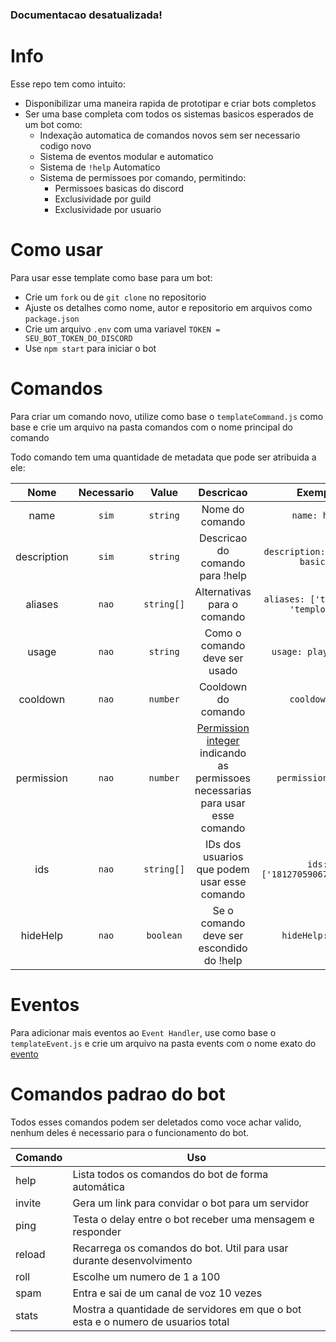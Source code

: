 ### Documentacao desatualizada!

# Info

Esse repo tem como intuito:

-   Disponibilizar uma maneira rapida de prototipar e criar bots completos
-   Ser uma base completa com todos os sistemas basicos esperados de um bot como:
    -   Indexação automatica de comandos novos sem ser necessario codigo novo
    -   Sistema de eventos modular e automatico
    -   Sistema de `!help` Automatico
    -   Sistema de permissoes por comando, permitindo:
        -   Permissoes basicas do discord
        -   Exclusividade por guild
        -   Exclusividade por usuario

# Como usar

Para usar esse template como base para um bot:

-   Crie um `fork` ou de `git clone` no repositorio
-   Ajuste os detalhes como nome, autor e repositorio em arquivos como `package.json`
-   Crie um arquivo `.env` com uma variavel `TOKEN = SEU_BOT_TOKEN_DO_DISCORD`
-   Use `npm start` para iniciar o bot

# Comandos

Para criar um comando novo, utilize como base o `templateCommand.js` como base e crie um arquivo na pasta comandos com o nome principal do comando

Todo comando tem uma quantidade de metadata que pode ser atribuida a ele:

|    Nome     | Necessario |   Value    |                                                        Descricao                                                         |               Exemplo               |
| :---------: | :--------: | :--------: | :----------------------------------------------------------------------------------------------------------------------: | :---------------------------------: |
|    name     |   `sim`    |  `string`  |                                                     Nome do comando                                                      |            `name: help`             |
| description |   `sim`    |  `string`  |                                             Descricao do comando para !help                                              |   `description: 'comando basico'`   |
|   aliases   |   `nao`    | `string[]` |                                               Alternativas para o comando                                                | `aliases: ['template', 'templote']` |
|    usage    |   `nao`    |  `string`  |                                              Como o comando deve ser usado                                               |        `usage: play [link]`         |
|  cooldown   |   `nao`    |  `number`  |                                                   Cooldown do comando                                                    |            `cooldown: 5`            |
| permission  |   `nao`    |  `number`  | [Permission integer](https://discordapi.com/permissions.html) indicando as permissoes necessarias para usar esse comando |         `permission: 8192`          |
|     ids     |   `nao`    | `string[]` |                                       IDs dos usuarios que podem usar esse comando                                       |    `ids: ['181270590672338944']`    |
|  hideHelp   |   `nao`    | `boolean`  |                                         Se o comando deve ser escondido do !help                                         |          `hideHelp: true`           |

# Eventos

Para adicionar mais eventos ao `Event Handler`, use como base o `templateEvent.js` e crie um arquivo na pasta events com o nome exato do [evento](https://discord.js.org/#/docs/main/stable/class/Client?scrollTo=e-channelCreate)

# Comandos padrao do bot

Todos esses comandos podem ser deletados como voce achar valido, nenhum deles é necessario para o funcionamento do bot.

| Comando | Uso                                                                              |
| ------- | -------------------------------------------------------------------------------- |
| help    | Lista todos os comandos do bot de forma automática                               |
| invite  | Gera um link para convidar o bot para um servidor                                |
| ping    | Testa o delay entre o bot receber uma mensagem e responder                       |
| reload  | Recarrega os comandos do bot. Util para usar durante desenvolvimento             |
| roll    | Escolhe um numero de 1 a 100                                                     |
| spam    | Entra e sai de um canal de voz 10 vezes                                          |
| stats   | Mostra a quantidade de servidores em que o bot esta e o numero de usuarios total |
